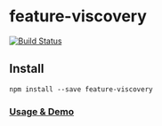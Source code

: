 # feature-viscovery

[![Build Status](https://travis-ci.org/meyt/feature-viscovery.svg?branch=master)](https://travis-ci.org/meyt/feature-viscovery)

## Install

```
npm install --save feature-viscovery
```

### [Usage & Demo](https://meyt.github.io/feature-viscovery)
